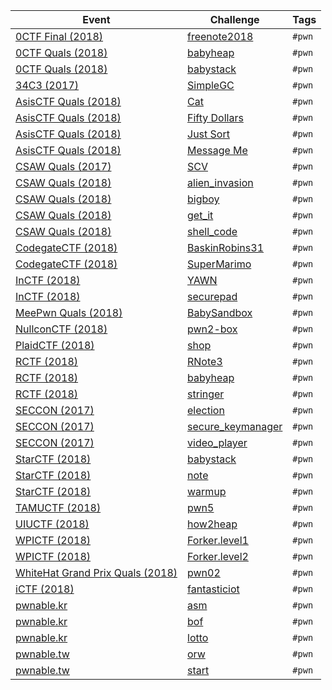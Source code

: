 | Event | Challenge | Tags |
|-------|-----------|------|
| [0CTF Final (2018)](https://ctftime.org/event/558) | [freenote2018](0CTFFinal/2018/freenote2018) | `#pwn` |
| [0CTF Quals (2018)](https://ctftime.org/event/557) | [babyheap](0CTFQuals/2018/babyheap) | `#pwn` |
| [0CTF Quals (2018)](https://ctftime.org/event/557) | [babystack](0CTFQuals/2018/babystack) | `#pwn` |
| [34C3 (2017)](https://ctftime.org/event/544) | [SimpleGC](34C3/2017/SimpleGC) | `#pwn` |
| [AsisCTF Quals (2018)](https://ctftime.org/event/568) | [Cat](AsisCTFQuals/2018/Cat) | `#pwn` |
| [AsisCTF Quals (2018)](https://ctftime.org/event/568) | [Fifty Dollars](AsisCTFQuals/2018/Fifty_Dollars) | `#pwn` |
| [AsisCTF Quals (2018)](https://ctftime.org/event/568) | [Just Sort](AsisCTFQuals/2018/Just_Sort) | `#pwn` |
| [AsisCTF Quals (2018)](https://ctftime.org/event/568) | [Message Me](AsisCTFQuals/2018/Message_Me) | `#pwn` |
| [CSAW Quals (2017)](https://ctftime.org/event/488) | [SCV](CSAWQuals/2017/SCV) | `#pwn` |
| [CSAW Quals (2018)](https://ctftime.org/event/633) | [alien_invasion](CSAWQuals/2018/alien_invasion) | `#pwn` |
| [CSAW Quals (2018)](https://ctftime.org/event/633) | [bigboy](CSAWQuals/2018/bigboy) | `#pwn` |
| [CSAW Quals (2018)](https://ctftime.org/event/633) | [get_it](CSAWQuals/2018/get_it) | `#pwn` |
| [CSAW Quals (2018)](https://ctftime.org/event/633) | [shell_code](CSAWQuals/2018/shell_code) | `#pwn` |
| [CodegateCTF (2018)](https://ctftime.org/event/542) | [BaskinRobins31](CodegateCTF/2018/BaskinRobins31) | `#pwn` |
| [CodegateCTF (2018)](https://ctftime.org/event/542) | [SuperMarimo](CodegateCTF/2018/Super_Marimo) | `#pwn` |
| [InCTF (2018)](https://ctftime.org/event/662) | [YAWN](InCTF/2018/YAWN) | `#pwn` |
| [InCTF (2018)](https://ctftime.org/event/662) | [securepad](InCTF/2018/securepad) | `#pwn` |
| [MeePwn Quals (2018)](https://ctftime.org/event/625) | [BabySandbox](MeePwnQuals/2018/BabySandbox) | `#pwn` |
| [NullconCTF (2018)](https://ctftime.org/event/566) | [pwn2-box](NullconCTF/2018/pwn2-box) | `#pwn` |
| [PlaidCTF (2018)](https://ctftime.org/event/617) | [shop](PlaidCTF/2018/shop) | `#pwn` |
| [RCTF (2018)](https://ctftime.org/event/624) | [RNote3](RCTF/2018/RNote3) | `#pwn` |
| [RCTF (2018)](https://ctftime.org/event/624) | [babyheap](RCTF/2018/babyheap) | `#pwn` |
| [RCTF (2018)](https://ctftime.org/event/624) | [stringer](RCTF/2018/stringer) | `#pwn` |
| [SECCON (2017)](https://ctftime.org/event/512) | [election](SECCON/2017/election) | `#pwn` |
| [SECCON (2017)](https://ctftime.org/event/512) | [secure_keymanager](SECCON/2017/secure_keymanager) | `#pwn` |
| [SECCON (2017)](https://ctftime.org/event/512) | [video_player](SECCON/2017/video_player) | `#pwn` |
| [StarCTF (2018)](https://ctftime.org/event/614/) | [babystack](StarCTF/2018/babystack) | `#pwn` |
| [StarCTF (2018)](https://ctftime.org/event/614/) | [note](StarCTF/2018/note) | `#pwn` |
| [StarCTF (2018)](https://ctftime.org/event/614/) | [warmup](StarCTF/2018/warmup) | `#pwn` |
| [TAMUCTF (2018)](https://ctftime.org/event/559) | [pwn5](TAMUCTF/2018/pwn5) | `#pwn` |
| [UIUCTF (2018)](https://ctftime.org/event/587) | [how2heap](UIUCTF/2018/how2heap) | `#pwn` |
| [WPICTF (2018)](https://ctftime.org/event/600) | [Forker.level1](WPICTF/2018/Forker.level1) | `#pwn` |
| [WPICTF (2018)](https://ctftime.org/event/600) | [Forker.level2](WPICTF/2018/Forker.level2) | `#pwn` |
| [WhiteHat Grand Prix Quals (2018)](https://ctftime.org/event/656) | [pwn02](WhiteHatGrandPrixQuals/2018/pwn02) | `#pwn` |
| [iCTF (2018)](https://ctftime.org/event/567) | [fantasticiot](iCTF/2018/fantasticiot) | `#pwn` |
| [pwnable.kr](http://pwnable.kr/) |[asm](pwnable.kr/asm) | `#pwn` |
| [pwnable.kr](http://pwnable.kr/) |[bof](pwnable.kr/bof) | `#pwn` |
| [pwnable.kr](http://pwnable.kr/) |[lotto](pwnable.kr/lotto) | `#pwn` |
| [pwnable.tw](https://pwnable.tw/) |[orw](pwnable.tw/orw) | `#pwn` |
| [pwnable.tw](https://pwnable.tw/) |[start](pwnable.tw/start) | `#pwn` |
